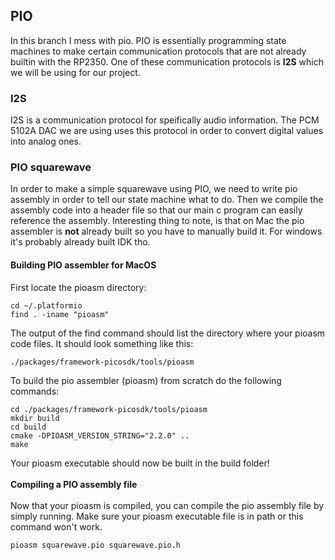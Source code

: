 ## PIO

In this branch I mess with pio. PIO is essentially programming state machines to make certain communication protocols that are not already builtin with the RP2350. One of these communication protocols is **I2S** which we will be using for our project.

### I2S
I2S is a communication protocol for speifically audio information. The PCM 5102A DAC we are using uses this protocol in order to convert digital values into analog ones.

### PIO  squarewave
In order to make a simple squarewave using PIO, we need to write pio assembly in order to tell our state machine what to do. Then we compile the assembly code into a header file so that our main c program can easily reference the assembly. Interesting thing to note, is that on Mac the pio assembler is **not** already built so you have to manually build it. For windows it's probably already built IDK tho.

#### Building PIO assembler for MacOS
First locate the pioasm directory:

```
cd ~/.platformio
find . -iname "pioasm"
```
The output of the find command should list the directory where your pioasm code files. It should look something like this:
```
./packages/framework-picosdk/tools/pioasm
```

To build the pio assembler (pioasm) from scratch do the following commands:
```
cd ./packages/framework-picosdk/tools/pioasm
mkdir build
cd build
cmake -DPIOASM_VERSION_STRING="2.2.0" ..
make
```
Your pioasm executable should now be built in the build folder!
<br />
<br />
**Compiling a PIO assembly file** <br /> <br />
Now that your pioasm is compiled, you can compile the pio assembly file by simply running. Make sure your pioasm executable file is in path or this command won't work. 

```
pioasm squarewave.pio squarewave.pio.h 
```